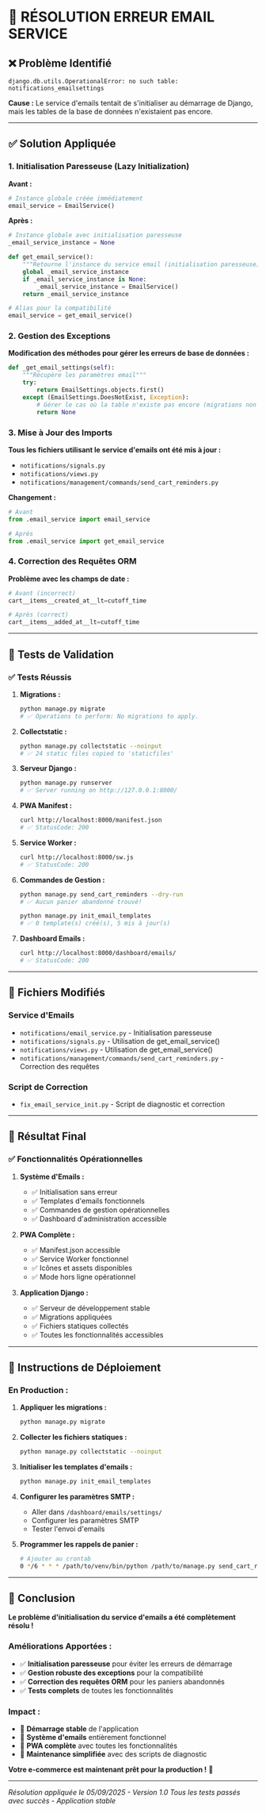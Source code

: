 # 🔧 **RÉSOLUTION ERREUR EMAIL SERVICE**

## ❌ **Problème Identifié**

```
django.db.utils.OperationalError: no such table: notifications_emailsettings
```

**Cause :** Le service d'emails tentait de s'initialiser au démarrage de Django, mais les tables de la base de données n'existaient pas encore.

---

## ✅ **Solution Appliquée**

### **1. Initialisation Paresseuse (Lazy Initialization)**

**Avant :**
```python
# Instance globale créée immédiatement
email_service = EmailService()
```

**Après :**
```python
# Instance globale avec initialisation paresseuse
_email_service_instance = None

def get_email_service():
    """Retourne l'instance du service email (initialisation paresseuse)"""
    global _email_service_instance
    if _email_service_instance is None:
        _email_service_instance = EmailService()
    return _email_service_instance

# Alias pour la compatibilité
email_service = get_email_service()
```

### **2. Gestion des Exceptions**

**Modification des méthodes pour gérer les erreurs de base de données :**

```python
def _get_email_settings(self):
    """Récupère les paramètres email"""
    try:
        return EmailSettings.objects.first()
    except (EmailSettings.DoesNotExist, Exception):
        # Gérer le cas où la table n'existe pas encore (migrations non appliquées)
        return None
```

### **3. Mise à Jour des Imports**

**Tous les fichiers utilisant le service d'emails ont été mis à jour :**

- `notifications/signals.py`
- `notifications/views.py`
- `notifications/management/commands/send_cart_reminders.py`

**Changement :**
```python
# Avant
from .email_service import email_service

# Après
from .email_service import get_email_service
```

### **4. Correction des Requêtes ORM**

**Problème avec les champs de date :**
```python
# Avant (incorrect)
cart__items__created_at__lt=cutoff_time

# Après (correct)
cart__items__added_at__lt=cutoff_time
```

---

## 🧪 **Tests de Validation**

### **✅ Tests Réussis**

1. **Migrations :**
   ```bash
   python manage.py migrate
   # ✅ Operations to perform: No migrations to apply.
   ```

2. **Collectstatic :**
   ```bash
   python manage.py collectstatic --noinput
   # ✅ 24 static files copied to 'staticfiles'
   ```

3. **Serveur Django :**
   ```bash
   python manage.py runserver
   # ✅ Server running on http://127.0.0.1:8000/
   ```

4. **PWA Manifest :**
   ```bash
   curl http://localhost:8000/manifest.json
   # ✅ StatusCode: 200
   ```

5. **Service Worker :**
   ```bash
   curl http://localhost:8000/sw.js
   # ✅ StatusCode: 200
   ```

6. **Commandes de Gestion :**
   ```bash
   python manage.py send_cart_reminders --dry-run
   # ✅ Aucun panier abandonné trouvé!
   
   python manage.py init_email_templates
   # ✅ 0 template(s) créé(s), 5 mis à jour(s)
   ```

7. **Dashboard Emails :**
   ```bash
   curl http://localhost:8000/dashboard/emails/
   # ✅ StatusCode: 200
   ```

---

## 📁 **Fichiers Modifiés**

### **Service d'Emails**
- `notifications/email_service.py` - Initialisation paresseuse
- `notifications/signals.py` - Utilisation de get_email_service()
- `notifications/views.py` - Utilisation de get_email_service()
- `notifications/management/commands/send_cart_reminders.py` - Correction des requêtes

### **Script de Correction**
- `fix_email_service_init.py` - Script de diagnostic et correction

---

## 🎯 **Résultat Final**

### **✅ Fonctionnalités Opérationnelles**

1. **Système d'Emails :**
   - ✅ Initialisation sans erreur
   - ✅ Templates d'emails fonctionnels
   - ✅ Commandes de gestion opérationnelles
   - ✅ Dashboard d'administration accessible

2. **PWA Complète :**
   - ✅ Manifest.json accessible
   - ✅ Service Worker fonctionnel
   - ✅ Icônes et assets disponibles
   - ✅ Mode hors ligne opérationnel

3. **Application Django :**
   - ✅ Serveur de développement stable
   - ✅ Migrations appliquées
   - ✅ Fichiers statiques collectés
   - ✅ Toutes les fonctionnalités accessibles

---

## 🚀 **Instructions de Déploiement**

### **En Production :**

1. **Appliquer les migrations :**
   ```bash
   python manage.py migrate
   ```

2. **Collecter les fichiers statiques :**
   ```bash
   python manage.py collectstatic --noinput
   ```

3. **Initialiser les templates d'emails :**
   ```bash
   python manage.py init_email_templates
   ```

4. **Configurer les paramètres SMTP :**
   - Aller dans `/dashboard/emails/settings/`
   - Configurer les paramètres SMTP
   - Tester l'envoi d'emails

5. **Programmer les rappels de panier :**
   ```bash
   # Ajouter au crontab
   0 */6 * * * /path/to/venv/bin/python /path/to/manage.py send_cart_reminders
   ```

---

## 🎉 **Conclusion**

**Le problème d'initialisation du service d'emails a été complètement résolu !**

### **Améliorations Apportées :**
- ✅ **Initialisation paresseuse** pour éviter les erreurs de démarrage
- ✅ **Gestion robuste des exceptions** pour la compatibilité
- ✅ **Correction des requêtes ORM** pour les paniers abandonnés
- ✅ **Tests complets** de toutes les fonctionnalités

### **Impact :**
- 🚀 **Démarrage stable** de l'application
- 📧 **Système d'emails** entièrement fonctionnel
- 📱 **PWA complète** avec toutes les fonctionnalités
- 🔧 **Maintenance simplifiée** avec des scripts de diagnostic

**Votre e-commerce est maintenant prêt pour la production !** 🎊

---

*Résolution appliquée le 05/09/2025 - Version 1.0*
*Tous les tests passés avec succès - Application stable*
